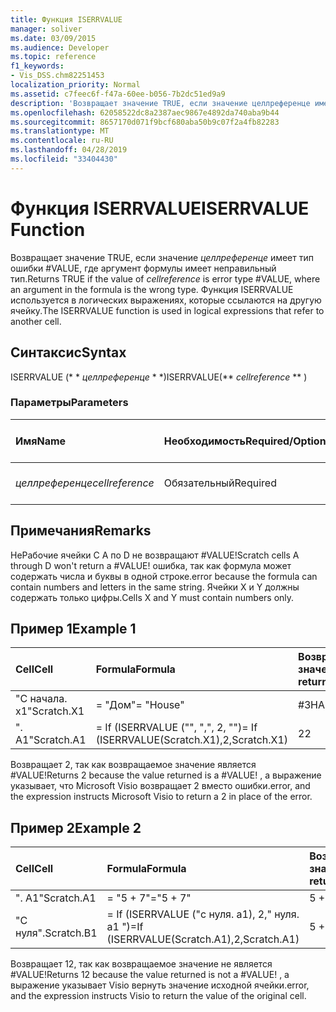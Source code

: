 ```yaml
---
title: Функция ISERRVALUE
manager: soliver
ms.date: 03/09/2015
ms.audience: Developer
ms.topic: reference
f1_keywords:
- Vis_DSS.chm82251453
localization_priority: Normal
ms.assetid: c7feec6f-f47a-60ee-b056-7b2dc51ed9a9
description: 'Возвращает значение TRUE, если значение целлреференце имеет тип ошибки #VALUE, где аргумент формулы имеет неправильный тип. Функция ISERRVALUE используется в логических выражениях, которые ссылаются на другую ячейку.'
ms.openlocfilehash: 62058522dc8a2387aec9867e4892da740aba9b44
ms.sourcegitcommit: 8657170d071f9bcf680aba50b9c07f2a4fb82283
ms.translationtype: MT
ms.contentlocale: ru-RU
ms.lasthandoff: 04/28/2019
ms.locfileid: "33404430"
---
```

# <a name="iserrvalue-function"></a><span data-ttu-id="3a789-104">Функция ISERRVALUE</span><span class="sxs-lookup"><span data-stu-id="3a789-104">ISERRVALUE Function</span></span>

<span data-ttu-id="3a789-105">Возвращает значение TRUE, если значение _целлреференце_ имеет тип ошибки #VALUE, где аргумент формулы имеет неправильный тип.</span><span class="sxs-lookup"><span data-stu-id="3a789-105">Returns TRUE if the value of  _cellreference_ is error type #VALUE, where an argument in the formula is the wrong type.</span></span> <span data-ttu-id="3a789-106">Функция ISERRVALUE используется в логических выражениях, которые ссылаются на другую ячейку.</span><span class="sxs-lookup"><span data-stu-id="3a789-106">The ISERRVALUE function is used in logical expressions that refer to another cell.</span></span> 
  
## <a name="syntax"></a><span data-ttu-id="3a789-107">Синтаксис</span><span class="sxs-lookup"><span data-stu-id="3a789-107">Syntax</span></span>

<span data-ttu-id="3a789-108">ISERRVALUE (\* \* *целлреференце* \* \*)</span><span class="sxs-lookup"><span data-stu-id="3a789-108">ISERRVALUE(\*\* *cellreference* \*\* )</span></span> 
  
### <a name="parameters"></a><span data-ttu-id="3a789-109">Параметры</span><span class="sxs-lookup"><span data-stu-id="3a789-109">Parameters</span></span>

|<span data-ttu-id="3a789-110">**Имя**</span><span class="sxs-lookup"><span data-stu-id="3a789-110">**Name**</span></span>|<span data-ttu-id="3a789-111">**Необходимость**</span><span class="sxs-lookup"><span data-stu-id="3a789-111">**Required/Optional**</span></span>|<span data-ttu-id="3a789-112">**Тип данных**</span><span class="sxs-lookup"><span data-stu-id="3a789-112">**Data Type**</span></span>|<span data-ttu-id="3a789-113">**Описание**</span><span class="sxs-lookup"><span data-stu-id="3a789-113">**Description**</span></span>|
|:-----|:-----|:-----|:-----|
| <span data-ttu-id="3a789-114">_целлреференце_</span><span class="sxs-lookup"><span data-stu-id="3a789-114">_cellreference_</span></span> <br/> |<span data-ttu-id="3a789-115">Обязательный</span><span class="sxs-lookup"><span data-stu-id="3a789-115">Required</span></span>  <br/> |<span data-ttu-id="3a789-116">**String**</span><span class="sxs-lookup"><span data-stu-id="3a789-116">**String**</span></span> <br/> |<span data-ttu-id="3a789-117">Ссылка на ячейку.</span><span class="sxs-lookup"><span data-stu-id="3a789-117">Reference to a cell.</span></span>  <br/> |
   
## <a name="remarks"></a><span data-ttu-id="3a789-118">Примечания</span><span class="sxs-lookup"><span data-stu-id="3a789-118">Remarks</span></span>

<span data-ttu-id="3a789-119">НеРабочие ячейки С A по D не возвращают #VALUE!</span><span class="sxs-lookup"><span data-stu-id="3a789-119">Scratch cells A through D won't return a #VALUE!</span></span> <span data-ttu-id="3a789-120">ошибка, так как формула может содержать числа и буквы в одной строке.</span><span class="sxs-lookup"><span data-stu-id="3a789-120">error because the formula can contain numbers and letters in the same string.</span></span> <span data-ttu-id="3a789-121">Ячейки X и Y должны содержать только цифры.</span><span class="sxs-lookup"><span data-stu-id="3a789-121">Cells X and Y must contain numbers only.</span></span> 
  
## <a name="example-1"></a><span data-ttu-id="3a789-122">Пример 1</span><span class="sxs-lookup"><span data-stu-id="3a789-122">Example 1</span></span>

|<span data-ttu-id="3a789-123">**Cell**</span><span class="sxs-lookup"><span data-stu-id="3a789-123">**Cell**</span></span>|<span data-ttu-id="3a789-124">**Formula**</span><span class="sxs-lookup"><span data-stu-id="3a789-124">**Formula**</span></span>|<span data-ttu-id="3a789-125">**Возвращаемое значение**</span><span class="sxs-lookup"><span data-stu-id="3a789-125">**Value returned**</span></span>|
|:-----|:-----|:-----|
|<span data-ttu-id="3a789-126">"С начала. x1"</span><span class="sxs-lookup"><span data-stu-id="3a789-126">Scratch.X1</span></span>  <br/> |<span data-ttu-id="3a789-127">= "Дом"</span><span class="sxs-lookup"><span data-stu-id="3a789-127">= "House"</span></span>  <br/> |<span data-ttu-id="3a789-128">#ЗНАЧ!</span><span class="sxs-lookup"><span data-stu-id="3a789-128">#VALUE!</span></span>  <br/> |
|<span data-ttu-id="3a789-129">". A1"</span><span class="sxs-lookup"><span data-stu-id="3a789-129">Scratch.A1</span></span>  <br/> |<span data-ttu-id="3a789-130">= If (ISERRVALUE ("", ",", 2, "")</span><span class="sxs-lookup"><span data-stu-id="3a789-130">= If (ISERRVALUE(Scratch.X1),2,Scratch.X1)</span></span>  <br/> |<span data-ttu-id="3a789-131">2</span><span class="sxs-lookup"><span data-stu-id="3a789-131">2</span></span>  <br/> |
   
<span data-ttu-id="3a789-132">Возвращает 2, так как возвращаемое значение является #VALUE!</span><span class="sxs-lookup"><span data-stu-id="3a789-132">Returns 2 because the value returned is a #VALUE!</span></span> <span data-ttu-id="3a789-133">, а выражение указывает, что Microsoft Visio возвращает 2 вместо ошибки.</span><span class="sxs-lookup"><span data-stu-id="3a789-133">error, and the expression instructs Microsoft Visio to return a 2 in place of the error.</span></span>
  
## <a name="example-2"></a><span data-ttu-id="3a789-134">Пример 2</span><span class="sxs-lookup"><span data-stu-id="3a789-134">Example 2</span></span>

|<span data-ttu-id="3a789-135">**Cell**</span><span class="sxs-lookup"><span data-stu-id="3a789-135">**Cell**</span></span>|<span data-ttu-id="3a789-136">**Formula**</span><span class="sxs-lookup"><span data-stu-id="3a789-136">**Formula**</span></span>|<span data-ttu-id="3a789-137">**Возвращаемое значение**</span><span class="sxs-lookup"><span data-stu-id="3a789-137">**Value returned**</span></span>|
|:-----|:-----|:-----|
|<span data-ttu-id="3a789-138">". A1"</span><span class="sxs-lookup"><span data-stu-id="3a789-138">Scratch.A1</span></span>  <br/> |<span data-ttu-id="3a789-139">= "5 + 7"</span><span class="sxs-lookup"><span data-stu-id="3a789-139">="5 + 7"</span></span>  <br/> |<span data-ttu-id="3a789-140">5 + 7</span><span class="sxs-lookup"><span data-stu-id="3a789-140">5 + 7</span></span>  <br/> |
|<span data-ttu-id="3a789-141">"С нуля".</span><span class="sxs-lookup"><span data-stu-id="3a789-141">Scratch.B1</span></span>  <br/> |<span data-ttu-id="3a789-142">= If (ISERRVALUE ("с нуля. a1), 2," нуля. a1 ")</span><span class="sxs-lookup"><span data-stu-id="3a789-142">=If (ISERRVALUE(Scratch.A1),2,Scratch.A1)</span></span>  <br/> |<span data-ttu-id="3a789-143">5 + 7</span><span class="sxs-lookup"><span data-stu-id="3a789-143">5 + 7</span></span>  <br/> |
   
<span data-ttu-id="3a789-144">Возвращает 12, так как возвращаемое значение не является #VALUE!</span><span class="sxs-lookup"><span data-stu-id="3a789-144">Returns 12 because the value returned is not a #VALUE!</span></span> <span data-ttu-id="3a789-145">, а выражение указывает Visio вернуть значение исходной ячейки.</span><span class="sxs-lookup"><span data-stu-id="3a789-145">error, and the expression instructs Visio to return the value of the original cell.</span></span>
  

